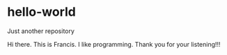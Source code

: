 # hello-world
Just another repository

Hi there. This is Francis. I like programming. Thank you for your listening!!!
